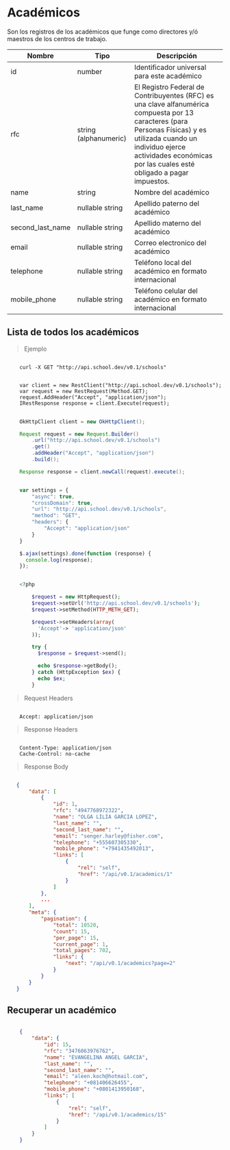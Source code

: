 # Académicos

Son los registros de los académicos que funge como directores y/ó maestros de los centros de trabajo.

 Nombre    | Tipo    | Descripción
---------- | ------- | -------
 id | number | Identificador universal para este académico
 rfc | string (alphanumeric) | El Registro Federal de Contribuyentes (RFC) es una clave alfanumérica compuesta por 13 caracteres (para Personas Físicas) y es utilizada cuando un individuo ejerce actividades económicas por las cuales esté obligado a pagar impuestos.
 name | string | Nombre del académico
 last_name | nullable string | Apellido paterno del académico
 second_last_name | nullable string | Apellido materno del académico
 email | nullable string | Correo electronico del académico
 telephone | nullable string | Teléfono local del académico en formato internacional
 mobile_phone | nullable string | Teléfono celular del académico en formato internacional

## Lista de todos los académicos

> Ejemplo

```cURL

	curl -X GET "http://api.school.dev/v0.1/schools" 

```

```CSharp

	var client = new RestClient("http://api.school.dev/v0.1/schools");
	var request = new RestRequest(Method.GET);
	request.AddHeader("Accept", "application/json");
	IRestResponse response = client.Execute(request);

```

```Java
	
	OkHttpClient client = new OkHttpClient();

	Request request = new Request.Builder()
		.url("http://api.school.dev/v0.1/schools")
		.get()
		.addHeader("Accept", "application/json")
		.build();

	Response response = client.newCall(request).execute();

```

```Javascript

	var settings = {
		"async": true,
		"crossDomain": true,
		"url": "http://api.school.dev/v0.1/schools",
		"method": "GET",
		"headers": {
			"Accept": "application/json"
		}
	}

	$.ajax(settings).done(function (response) {
	  console.log(response);
	});

```

```PHP

	<?php

		$request = new HttpRequest();
		$request->setUrl('http://api.school.dev/v0.1/schools');
		$request->setMethod(HTTP_METH_GET);

		$request->setHeaders(array(
		  'Accept'-> 'application/json'
		));

		try {
		  $response = $request->send();

		  echo $response->getBody();
		} catch (HttpException $ex) {
		  echo $ex;
		}

```

> Request Headers

```

	Accept: application/json

```

> Response Headers

```

	Content-Type: application/json
	Cache-Control: no-cache

```

> Response Body

 ```json

	{
	    "data": [
	        {
	            "id": 1,
	            "rfc": "4947768972322",
	            "name": "OLGA LILIA GARCIA LOPEZ",
	            "last_name": "",
	            "second_last_name": "",
	            "email": "senger.harley@fisher.com",
	            "telephone": "+555607305330",
	            "mobile_phone": "+7941435492013",
	            "links": [
	                {
	                    "rel": "self",
	                    "href": "/api/v0.1/academics/1"
	                }
	            ]
	        },
	        ...
	    ],
	    "meta": {
	        "pagination": {
	            "total": 10520,
	            "count": 15,
	            "per_page": 15,
	            "current_page": 1,
	            "total_pages": 702,
	            "links": {
	                "next": "/api/v0.1/academics?page=2"
	            }
	        }
	    }
	}

```

## Recuperar un académico

```json

	{
	    "data": {
	        "id": 15,
	        "rfc": "3476063976762",
	        "name": "EVANGELINA ANGEL GARCIA",
	        "last_name": "",
	        "second_last_name": "",
	        "email": "aleen.koch@hotmail.com",
	        "telephone": "+081406626455",
	        "mobile_phone": "+0801413950168",
	        "links": [
	            {
	                "rel": "self",
	                "href": "/api/v0.1/academics/15"
	            }
	        ]
	    }
	}

```